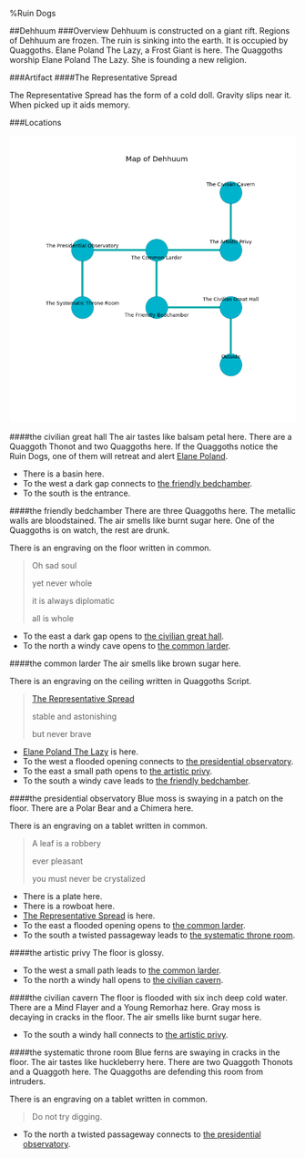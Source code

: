 %Ruin Dogs

##Dehhuum
###Overview
Dehhuum is constructed on a giant rift. Regions of Dehhuum are frozen. The ruin is sinking into the earth. It is occupied by Quaggoths. <a name="Elane-Poland-The-Lazy"></a>Elane Poland The Lazy, a Frost Giant is here. The Quaggoths worship Elane Poland The Lazy. She  is founding a new religion. 



###Artifact
####<a name="The-Representative-Spread"></a>The Representative Spread


The Representative Spread has the form of a cold doll. Gravity slips near it. When picked up it aids memory. 





###Locations


![](../v2/images/Dehhuum.png)

####<a name="the-civilian-great-hall"></a>the civilian great hall
The air tastes like balsam	petal here. There are a Quaggoth Thonot and two Quaggoths here. If the Quaggoths notice the Ruin Dogs, one of them will retreat and alert [Elane Poland](#Elane-Poland). 



* There is a basin here.
* To the west a dark gap connects to [the friendly bedchamber](#the-friendly-bedchamber).
* To the south is the entrance.


####<a name="the-friendly-bedchamber"></a>the friendly bedchamber
There are three Quaggoths here. The metallic walls are bloodstained. The air smells like burnt sugar here. One of the Quaggoths is on watch, the rest are drunk. 

There is an engraving on the floor written in common. 

> Oh sad soul
>
> yet never whole
>
> it is always diplomatic
>
> all is whole
>


* To the east a dark gap opens to [the civilian great hall](#the-civilian-great-hall).
* To the north a windy cave opens to [the common larder](#the-common-larder).


####<a name="the-common-larder"></a>the common larder
The air smells like brown sugar here. 

There is an engraving on the ceiling written in Quaggoths Script. 

> [The Representative Spread](#The-Representative-Spread)
>
> stable and astonishing
>
> but never brave
>


* [Elane Poland The Lazy](#Elane-Poland-The-Lazy) is here.
* To the west a flooded opening connects to [the presidential observatory](#the-presidential-observatory).
* To the east a small path opens to [the artistic privy](#the-artistic-privy).
* To the south a windy cave leads to [the friendly bedchamber](#the-friendly-bedchamber).


####<a name="the-presidential-observatory"></a>the presidential observatory
Blue moss is swaying in a patch on the floor. There are a Polar Bear and a Chimera here. 

There is an engraving on a tablet written in common. 

> A leaf is a robbery
>
> ever pleasant
>
> you must never be crystalized
>


* There is a plate here.
* There is a rowboat here.
* [The Representative Spread](#The-Representative-Spread) is here.
* To the east a flooded opening opens to [the common larder](#the-common-larder).
* To the south a twisted passageway leads to [the systematic throne room](#the-systematic-throne-room).


####<a name="the-artistic-privy"></a>the artistic privy
The floor is glossy. 



* To the west a small path leads to [the common larder](#the-common-larder).
* To the north a windy hall opens to [the civilian cavern](#the-civilian-cavern).


####<a name="the-civilian-cavern"></a>the civilian cavern
The floor is flooded with six inch deep cold water. There are a Mind Flayer and a Young Remorhaz here. Gray moss is decaying in cracks in the floor. The air smells like burnt sugar here. 



* To the south a windy hall connects to [the artistic privy](#the-artistic-privy).


####<a name="the-systematic-throne-room"></a>the systematic throne room
Blue ferns are swaying in cracks in the floor. The air tastes like huckleberry here. There are two Quaggoth Thonots and a Quaggoth here. The Quaggoths are defending this room from intruders. 

There is an engraving on a tablet written in common. 

> Do not try digging.
>


* To the north a twisted passageway connects to [the presidential observatory](#the-presidential-observatory).


